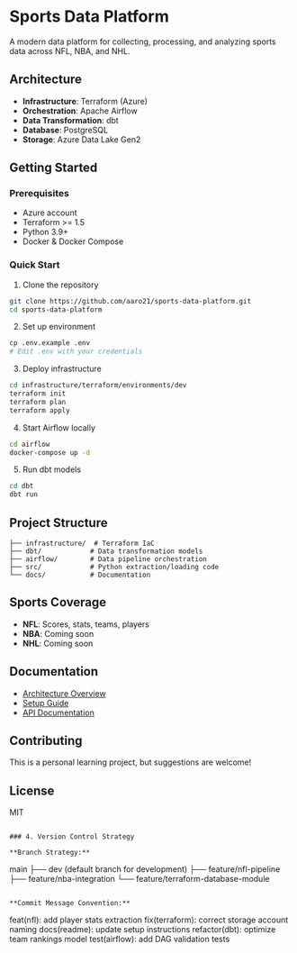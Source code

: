 # Sports Data Platform

A modern data platform for collecting, processing, and analyzing sports data across NFL, NBA, and NHL.

## Architecture

- **Infrastructure**: Terraform (Azure)
- **Orchestration**: Apache Airflow
- **Data Transformation**: dbt
- **Database**: PostgreSQL
- **Storage**: Azure Data Lake Gen2

## Getting Started

### Prerequisites
- Azure account 
- Terraform >= 1.5
- Python 3.9+
- Docker & Docker Compose

### Quick Start

1. Clone the repository
```bash
git clone https://github.com/aaro21/sports-data-platform.git
cd sports-data-platform
```

2. Set up environment
```bash
cp .env.example .env
# Edit .env with your credentials
```

3. Deploy infrastructure
```bash
cd infrastructure/terraform/environments/dev
terraform init
terraform plan
terraform apply
```

4. Start Airflow locally
```bash
cd airflow
docker-compose up -d
```

5. Run dbt models
```bash
cd dbt
dbt run
```

## Project Structure
```
├── infrastructure/  # Terraform IaC
├── dbt/            # Data transformation models
├── airflow/        # Data pipeline orchestration
├── src/            # Python extraction/loading code
└── docs/           # Documentation
```

## Sports Coverage

- **NFL**: Scores, stats, teams, players
- **NBA**: Coming soon
- **NHL**: Coming soon

## Documentation

- [Architecture Overview](docs/architecture.md)
- [Setup Guide](docs/setup.md)
- [API Documentation](docs/api-docs/)

## Contributing

This is a personal learning project, but suggestions are welcome!

## License

MIT
```

### 4. Version Control Strategy

**Branch Strategy:**
```
main
├── dev (default branch for development)
├── feature/nfl-pipeline
├── feature/nba-integration
└── feature/terraform-database-module
```

**Commit Message Convention:**
```
feat(nfl): add player stats extraction
fix(terraform): correct storage account naming
docs(readme): update setup instructions
refactor(dbt): optimize team rankings model
test(airflow): add DAG validation tests